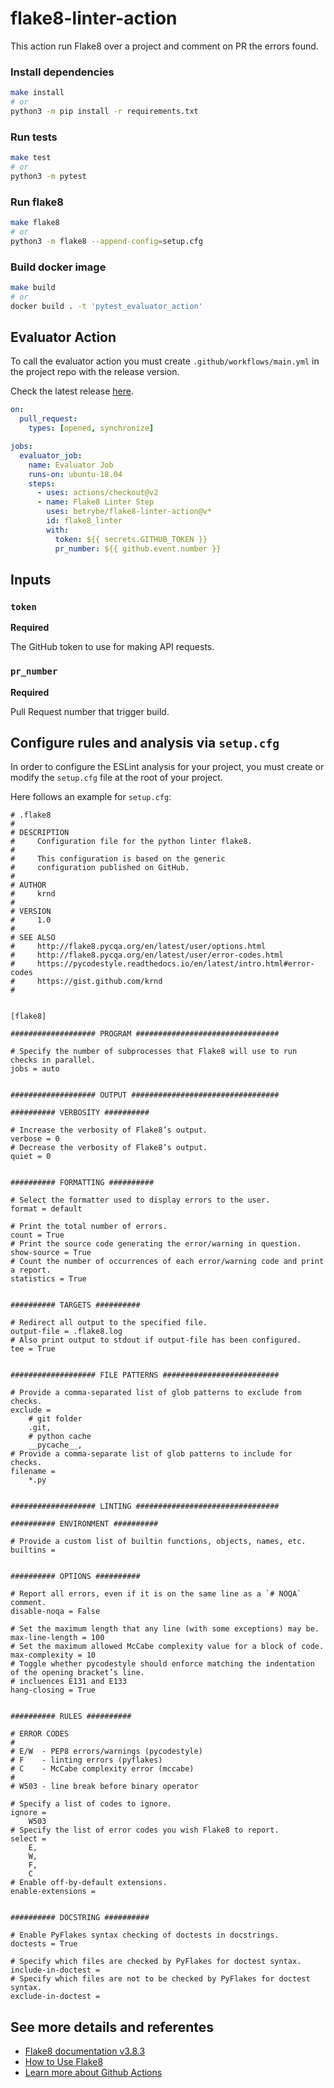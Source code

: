 # flake8-linter-action

This action run Flake8 over a project and comment on PR the errors found.

### Install dependencies

```sh
make install
# or
python3 -m pip install -r requirements.txt
```

### Run tests

```sh
make test
# or
python3 -m pytest
```

### Run flake8

```sh
make flake8
# or
python3 -m flake8 --append-config=setup.cfg
```

### Build docker image

```sh
make build
# or
docker build . -t 'pytest_evaluator_action'
```

## Evaluator Action

To call the evaluator action you must create `.github/workflows/main.yml` in the project repo with the release version.

Check the latest release [here](https://github.com/betrybe/flake8-linter-action/releases).

```yml
on:
  pull_request:
    types: [opened, synchronize]

jobs:
  evaluator_job:
    name: Evaluator Job
    runs-on: ubuntu-18.04
    steps:
      - uses: actions/checkout@v2
      - name: Flake8 Linter Step
        uses: betrybe/flake8-linter-action@v*
        id: flake8_linter
        with:
          token: ${{ secrets.GITHUB_TOKEN }}
          pr_number: ${{ github.event.number }}


```

## Inputs

### `token`

**Required**

The GitHub token to use for making API requests.

### `pr_number`

**Required**

Pull Request number that trigger build.

## Configure rules and analysis via `setup.cfg`

In order to configure the ESLint analysis for your project, you must create or modify the `setup.cfg` file at the root of your project.

Here follows an example for `setup.cfg`:

```
# .flake8
#
# DESCRIPTION
#     Configuration file for the python linter flake8.
#
#     This configuration is based on the generic
#     configuration published on GitHub.
#
# AUTHOR
#     krnd
#
# VERSION
#     1.0
#
# SEE ALSO
#     http://flake8.pycqa.org/en/latest/user/options.html
#     http://flake8.pycqa.org/en/latest/user/error-codes.html
#     https://pycodestyle.readthedocs.io/en/latest/intro.html#error-codes
#     https://gist.github.com/krnd
#


[flake8]

################### PROGRAM ################################

# Specify the number of subprocesses that Flake8 will use to run checks in parallel.
jobs = auto


################### OUTPUT #################################

########## VERBOSITY ##########

# Increase the verbosity of Flake8’s output.
verbose = 0
# Decrease the verbosity of Flake8’s output.
quiet = 0


########## FORMATTING ##########

# Select the formatter used to display errors to the user.
format = default

# Print the total number of errors.
count = True
# Print the source code generating the error/warning in question.
show-source = True
# Count the number of occurrences of each error/warning code and print a report.
statistics = True


########## TARGETS ##########

# Redirect all output to the specified file.
output-file = .flake8.log
# Also print output to stdout if output-file has been configured.
tee = True


################### FILE PATTERNS ##########################

# Provide a comma-separated list of glob patterns to exclude from checks.
exclude =
    # git folder
    .git,
    # python cache
    __pycache__,
# Provide a comma-separate list of glob patterns to include for checks.
filename =
    *.py


################### LINTING ################################

########## ENVIRONMENT ##########

# Provide a custom list of builtin functions, objects, names, etc.
builtins =


########## OPTIONS ##########

# Report all errors, even if it is on the same line as a `# NOQA` comment.
disable-noqa = False

# Set the maximum length that any line (with some exceptions) may be.
max-line-length = 100
# Set the maximum allowed McCabe complexity value for a block of code.
max-complexity = 10
# Toggle whether pycodestyle should enforce matching the indentation of the opening bracket’s line.
# incluences E131 and E133
hang-closing = True


########## RULES ##########

# ERROR CODES
#
# E/W  - PEP8 errors/warnings (pycodestyle)
# F    - linting errors (pyflakes)
# C    - McCabe complexity error (mccabe)
#
# W503 - line break before binary operator

# Specify a list of codes to ignore.
ignore =
    W503
# Specify the list of error codes you wish Flake8 to report.
select =
    E,
    W,
    F,
    C
# Enable off-by-default extensions.
enable-extensions =


########## DOCSTRING ##########

# Enable PyFlakes syntax checking of doctests in docstrings.
doctests = True

# Specify which files are checked by PyFlakes for doctest syntax.
include-in-doctest =
# Specify which files are not to be checked by PyFlakes for doctest syntax.
exclude-in-doctest =
```

## See more details and referentes

- [Flake8 documentation v3.8.3](https://buildmedia.readthedocs.org/media/pdf/flake8/latest/flake8.pdf)
- [How to Use Flake8](https://simpleisbetterthancomplex.com/packages/2016/08/05/flake8.html)
- [Learn more about Github Actions](https://help.github.com/en/actions/automating-your-workflow-with-github-actions/creating-a-docker-container-action)
